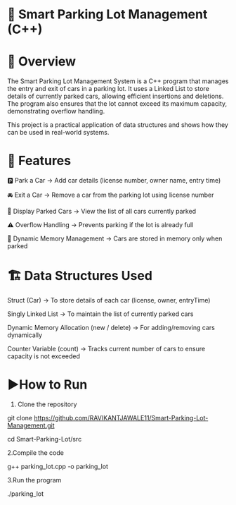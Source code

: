 # 🚗 Smart Parking Lot Management (C++)

# 📌 Overview

The Smart Parking Lot Management System is a C++ program that manages the entry and exit of cars in a parking lot.
It uses a Linked List to store details of currently parked cars, allowing efficient insertions and deletions.
The program also ensures that the lot cannot exceed its maximum capacity, demonstrating overflow handling.

This project is a practical application of data structures and shows how they can be used in real-world systems.

# 🚀 Features

🅿️ Park a Car → Add car details (license number, owner name, entry time)

🚘 Exit a Car → Remove a car from the parking lot using license number

📄 Display Parked Cars → View the list of all cars currently parked

⚠️ Overflow Handling → Prevents parking if the lot is already full

🔗 Dynamic Memory Management → Cars are stored in memory only when parked

# 🏗️ Data Structures Used

Struct (Car) → To store details of each car (license, owner, entryTime)

Singly Linked List → To maintain the list of currently parked cars

Dynamic Memory Allocation (new / delete) → For adding/removing cars dynamically

Counter Variable (count) → Tracks current number of cars to ensure capacity is not exceeded


# ▶️How to Run

1. Clone the repository

git clone https://github.com/RAVIKANTJAWALE11/Smart-Parking-Lot-Management.git

cd Smart-Parking-Lot/src

2.Compile the code

g++ parking_lot.cpp -o parking_lot

3.Run the program

./parking_lot

